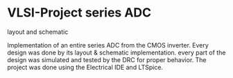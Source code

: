 # VLSI-Project series ADC 
layout and schematic

Implementation of an entire series ADC from the CMOS inverter.
Every design was done by its layout & schematic implementation. 
every part of the design was simulated and tested by the DRC for proper behavior.
The project was done using the Electrical IDE and LTSpice.



